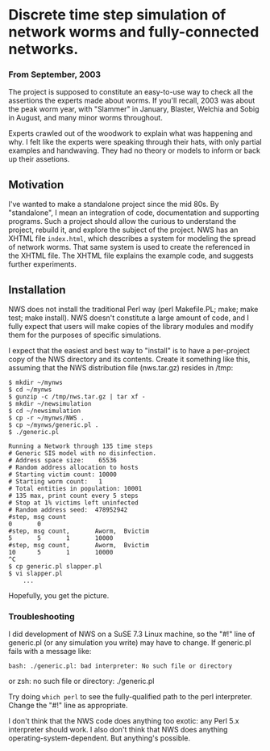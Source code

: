 # Discrete time step simulation of network worms and fully-connected networks.

### From September, 2003

The project is supposed to constitute an easy-to-use way to check all the
assertions the experts made about worms. If you'll recall, 2003 was about the
peak worm year, with "Slammer" in January, Blaster, Welchia and Sobig in August,
and many minor worms throughout.

Experts crawled out of the woodwork to explain what was happening and why. I
felt like the experts were speaking through their hats, with only partial
examples and handwaving. They had no theory or models to inform or back up
their assetions.

## Motivation

I've wanted to make a standalone project since the mid 80s. By "standalone", I
mean an integration of code, documentation and supporting programs. Such a project
should allow the curious to understand the project, rebuild it, and explore the
subject of the project. NWS has an XHTML file `index.html`, which describes a
system for modeling the spread of network worms. That same system is used to create
the referenced in the XHTML file. The XHTML file explains the example code, and
suggests further experiments.

## Installation

NWS does not install the traditional Perl way
(perl Makefile.PL; make; make test; make install).  NWS doesn't constitute
a large amount of code, and I fully expect that users will make copies
of the library modules and modify them for the purposes of specific
simulations.

I expect that the easiest and best way to "install" is to have a per-project
copy of the NWS directory and its contents.  Create it something like this,
assuming that the NWS distribution file (nws.tar.gz) resides in /tmp:

    $ mkdir ~/mynws
    $ cd ~/mynws
    $ gunzip -c /tmp/nws.tar.gz | tar xf -
    $ mkdir ~/newsimulation
    $ cd ~/newsimulation
    $ cp -r ~/mynws/NWS .
    $ cp ~/mynws/generic.pl .
    $ ./generic.pl 
    
    Running a Network through 135 time steps
    # Generic SIS model with no disinfection.
    # Address space size:    65536
    # Random address allocation to hosts
    # Starting victim count: 10000
    # Starting worm count:   1
    # Total entities in population: 10001
    # 135 max, print count every 5 steps
    # Stop at 1% victims left uninfected
    # Random address seed:  478952942
    #step, msg count
    0       0
    #step, msg count,       Aworm,  Bvictim
    5       5       1       10000
    #step, msg count,       Aworm,  Bvictim
    10      5       1       10000
    ^C
    $ cp generic.pl slapper.pl
    $ vi slapper.pl
    	...

Hopefully, you get the picture.

### Troubleshooting

I did development of NWS on a SuSE 7.3 Linux machine, so the "#!"
line of generic.pl (or any simulation you write) may have to change.
If generic.pl fails with a message like:

    bash: ./generic.pl: bad interpreter: No such file or directory
or
    zsh: no such file or directory: ./generic.pl

Try doing `which perl` to see the fully-qualified path to the perl
interpreter.  Change the "#!" line as appropriate.

I don't think that the NWS code does anything too exotic: any Perl 5.x
interpreter should work.  I also don't think that NWS does anything
operating-system-dependent.  But anything's possible.
